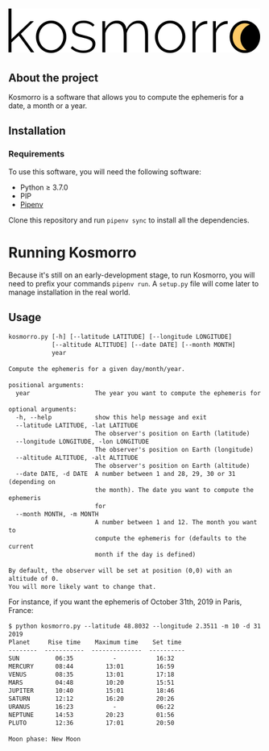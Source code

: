 # ![Kosmorro](assets/png/kosmorro-logo.png)

## About the project

Kosmorro is a software that allows you to compute the ephemeris for a date, a month or a year.

## Installation

### Requirements

To use this software, you will need the following software:

- Python ≥ 3.7.0
- PIP
- [Pipenv](https://pypi.org/project/pipenv/)

Clone this repository and run `pipenv sync` to install all the dependencies.

# Running Kosmorro

Because it's still on an early-development stage, to run Kosmorro, you will need to prefix your commands `pipenv run`.
A `setup.py` file will come later to manage installation in the real world.

## Usage

```
kosmorro.py [-h] [--latitude LATITUDE] [--longitude LONGITUDE]
            [--altitude ALTITUDE] [--date DATE] [--month MONTH]
            year

Compute the ephemeris for a given day/month/year.

positional arguments:
  year                  The year you want to compute the ephemeris for

optional arguments:
  -h, --help            show this help message and exit
  --latitude LATITUDE, -lat LATITUDE
                        The observer's position on Earth (latitude)
  --longitude LONGITUDE, -lon LONGITUDE
                        The observer's position on Earth (longitude)
  --altitude ALTITUDE, -alt ALTITUDE
                        The observer's position on Earth (altitude)
  --date DATE, -d DATE  A number between 1 and 28, 29, 30 or 31 (depending on
                        the month). The date you want to compute the ephemeris
                        for
  --month MONTH, -m MONTH
                        A number between 1 and 12. The month you want to
                        compute the ephemeris for (defaults to the current
                        month if the day is defined)

By default, the observer will be set at position (0,0) with an altitude of 0.
You will more likely want to change that.
```

For instance, if you want the ephemeris of October 31th, 2019 in Paris, France:

```console
$ python kosmorro.py --latitude 48.8032 --longitude 2.3511 -m 10 -d 31 2019
Planet     Rise time    Maximum time    Set time
--------  -----------  --------------  ----------
SUN          06:35           -           16:32
MERCURY      08:44         13:01         16:59
VENUS        08:35         13:01         17:18
MARS         04:48         10:20         15:51
JUPITER      10:40         15:01         18:46
SATURN       12:12         16:20         20:26
URANUS       16:23           -           06:22
NEPTUNE      14:53         20:23         01:56
PLUTO        12:36         17:01         20:50

Moon phase: New Moon
```